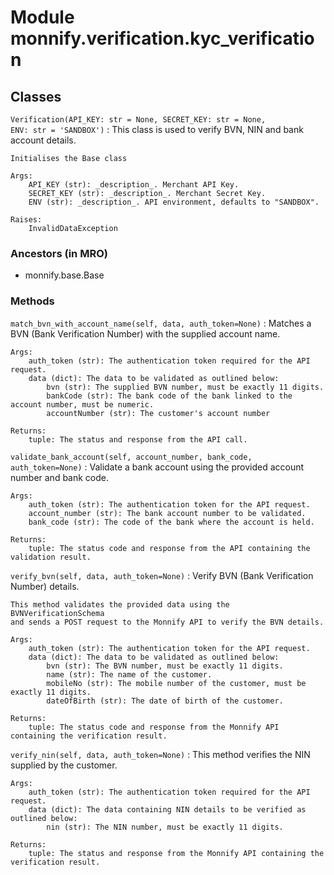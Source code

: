 Module monnify.verification.kyc_verification
============================================

Classes
-------

`Verification(API_KEY: str = None, SECRET_KEY: str = None, ENV: str = 'SANDBOX')`
:   This class is used to verify BVN, NIN and bank account details.
    
    Initialises the Base class
    
    Args:
        API_KEY (str): _description_. Merchant API Key.
        SECRET_KEY (str): _description_. Merchant Secret Key.
        ENV (str): _description_. API environment, defaults to "SANDBOX".
    
    Raises:
        InvalidDataException

### Ancestors (in MRO)

* monnify.base.Base

### Methods

`match_bvn_with_account_name(self, data, auth_token=None)`
:   Matches a BVN (Bank Verification Number) with the supplied account name.
    
    Args:
        auth_token (str): The authentication token required for the API request.
        data (dict): The data to be validated as outlined below:
            bvn (str): The supplied BVN number, must be exactly 11 digits.
            bankCode (str): The bank code of the bank linked to the account number, must be numeric.
            accountNumber (str): The customer's account number
    
    Returns:
        tuple: The status and response from the API call.

`validate_bank_account(self, account_number, bank_code, auth_token=None)`
:   Validate a bank account using the provided account number and bank code.
    
    Args:
        auth_token (str): The authentication token for the API request.
        account_number (str): The bank account number to be validated.
        bank_code (str): The code of the bank where the account is held.
    
    Returns:
        tuple: The status code and response from the API containing the validation result.

`verify_bvn(self, data, auth_token=None)`
:   Verify BVN (Bank Verification Number) details.
    
    This method validates the provided data using the BVNVerificationSchema
    and sends a POST request to the Monnify API to verify the BVN details.
    
    Args:
        auth_token (str): The authentication token for the API request.
        data (dict): The data to be validated as outlined below:
            bvn (str): The BVN number, must be exactly 11 digits.
            name (str): The name of the customer.
            mobileNo (str): The mobile number of the customer, must be exactly 11 digits.
            dateOfBirth (str): The date of birth of the customer.
    
    Returns:
        tuple: The status code and response from the Monnify API containing the verification result.

`verify_nin(self, data, auth_token=None)`
:   This method verifies the NIN supplied by the customer.
    
    Args:
        auth_token (str): The authentication token required for the API request.
        data (dict): The data containing NIN details to be verified as outlined below:
            nin (str): The NIN number, must be exactly 11 digits.
    
    Returns:
        tuple: The status and response from the Monnify API containing the verification result.